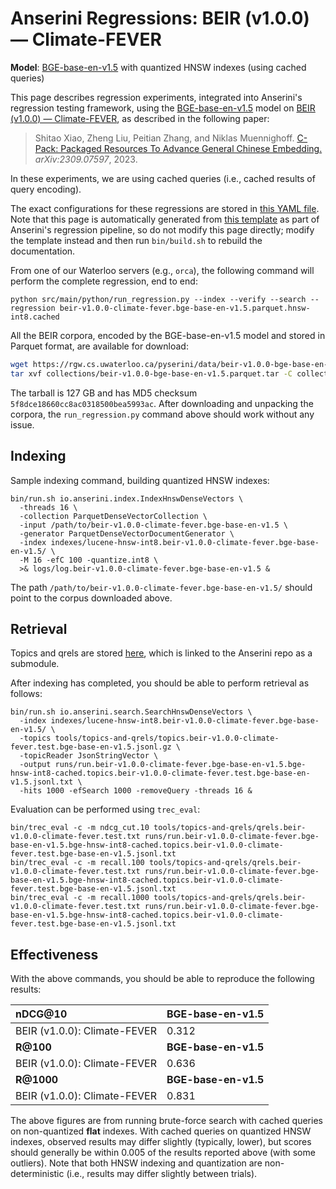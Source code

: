 # Anserini Regressions: BEIR (v1.0.0) &mdash; Climate-FEVER

**Model**: [BGE-base-en-v1.5](https://huggingface.co/BAAI/bge-base-en-v1.5) with quantized HNSW indexes (using cached queries)

This page describes regression experiments, integrated into Anserini's regression testing framework, using the [BGE-base-en-v1.5](https://huggingface.co/BAAI/bge-base-en-v1.5) model on [BEIR (v1.0.0) &mdash; Climate-FEVER](http://beir.ai/), as described in the following paper:

> Shitao Xiao, Zheng Liu, Peitian Zhang, and Niklas Muennighoff. [C-Pack: Packaged Resources To Advance General Chinese Embedding.](https://arxiv.org/abs/2309.07597) _arXiv:2309.07597_, 2023.

In these experiments, we are using cached queries (i.e., cached results of query encoding).

The exact configurations for these regressions are stored in [this YAML file](../../src/main/resources/regression/beir-v1.0.0-climate-fever.bge-base-en-v1.5.parquet.hnsw-int8.cached.yaml).
Note that this page is automatically generated from [this template](../../src/main/resources/docgen/templates/beir-v1.0.0-climate-fever.bge-base-en-v1.5.parquet.hnsw-int8.cached.template) as part of Anserini's regression pipeline, so do not modify this page directly; modify the template instead and then run `bin/build.sh` to rebuild the documentation.

From one of our Waterloo servers (e.g., `orca`), the following command will perform the complete regression, end to end:

```
python src/main/python/run_regression.py --index --verify --search --regression beir-v1.0.0-climate-fever.bge-base-en-v1.5.parquet.hnsw-int8.cached
```

All the BEIR corpora, encoded by the BGE-base-en-v1.5 model and stored in Parquet format, are available for download:

```bash
wget https://rgw.cs.uwaterloo.ca/pyserini/data/beir-v1.0.0-bge-base-en-v1.5.parquet.tar -P collections/
tar xvf collections/beir-v1.0.0-bge-base-en-v1.5.parquet.tar -C collections/
```

The tarball is 127 GB and has MD5 checksum `5f8dce18660cc8ac0318500bea5993ac`.
After downloading and unpacking the corpora, the `run_regression.py` command above should work without any issue.

## Indexing

Sample indexing command, building quantized HNSW indexes:

```
bin/run.sh io.anserini.index.IndexHnswDenseVectors \
  -threads 16 \
  -collection ParquetDenseVectorCollection \
  -input /path/to/beir-v1.0.0-climate-fever.bge-base-en-v1.5 \
  -generator ParquetDenseVectorDocumentGenerator \
  -index indexes/lucene-hnsw-int8.beir-v1.0.0-climate-fever.bge-base-en-v1.5/ \
  -M 16 -efC 100 -quantize.int8 \
  >& logs/log.beir-v1.0.0-climate-fever.bge-base-en-v1.5 &
```

The path `/path/to/beir-v1.0.0-climate-fever.bge-base-en-v1.5/` should point to the corpus downloaded above.

## Retrieval

Topics and qrels are stored [here](https://github.com/castorini/anserini-tools/tree/master/topics-and-qrels), which is linked to the Anserini repo as a submodule.

After indexing has completed, you should be able to perform retrieval as follows:

```
bin/run.sh io.anserini.search.SearchHnswDenseVectors \
  -index indexes/lucene-hnsw-int8.beir-v1.0.0-climate-fever.bge-base-en-v1.5/ \
  -topics tools/topics-and-qrels/topics.beir-v1.0.0-climate-fever.test.bge-base-en-v1.5.jsonl.gz \
  -topicReader JsonStringVector \
  -output runs/run.beir-v1.0.0-climate-fever.bge-base-en-v1.5.bge-hnsw-int8-cached.topics.beir-v1.0.0-climate-fever.test.bge-base-en-v1.5.jsonl.txt \
  -hits 1000 -efSearch 1000 -removeQuery -threads 16 &
```

Evaluation can be performed using `trec_eval`:

```
bin/trec_eval -c -m ndcg_cut.10 tools/topics-and-qrels/qrels.beir-v1.0.0-climate-fever.test.txt runs/run.beir-v1.0.0-climate-fever.bge-base-en-v1.5.bge-hnsw-int8-cached.topics.beir-v1.0.0-climate-fever.test.bge-base-en-v1.5.jsonl.txt
bin/trec_eval -c -m recall.100 tools/topics-and-qrels/qrels.beir-v1.0.0-climate-fever.test.txt runs/run.beir-v1.0.0-climate-fever.bge-base-en-v1.5.bge-hnsw-int8-cached.topics.beir-v1.0.0-climate-fever.test.bge-base-en-v1.5.jsonl.txt
bin/trec_eval -c -m recall.1000 tools/topics-and-qrels/qrels.beir-v1.0.0-climate-fever.test.txt runs/run.beir-v1.0.0-climate-fever.bge-base-en-v1.5.bge-hnsw-int8-cached.topics.beir-v1.0.0-climate-fever.test.bge-base-en-v1.5.jsonl.txt
```

## Effectiveness

With the above commands, you should be able to reproduce the following results:

| **nDCG@10**                                                                                                  | **BGE-base-en-v1.5**|
|:-------------------------------------------------------------------------------------------------------------|-----------|
| BEIR (v1.0.0): Climate-FEVER                                                                                 | 0.312     |
| **R@100**                                                                                                    | **BGE-base-en-v1.5**|
| BEIR (v1.0.0): Climate-FEVER                                                                                 | 0.636     |
| **R@1000**                                                                                                   | **BGE-base-en-v1.5**|
| BEIR (v1.0.0): Climate-FEVER                                                                                 | 0.831     |

The above figures are from running brute-force search with cached queries on non-quantized **flat** indexes.
With cached queries on quantized HNSW indexes, observed results may differ slightly (typically, lower), but scores should generally be within 0.005 of the results reported above (with some outliers).
Note that both HNSW indexing and quantization are non-deterministic (i.e., results may differ slightly between trials).
